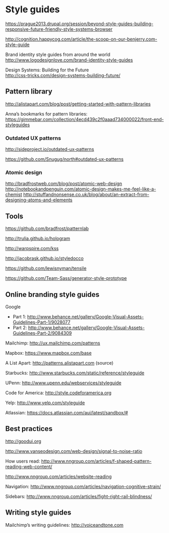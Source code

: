 # Style guides

https://prague2013.drupal.org/session/beyond-style-guides-building-responsive-future-friendly-style-systems-browser

http://cognition.happycog.com/article/the-scoop-on-our-benjerry.com-style-guide

Brand identity style guides from around the world  
http://www.logodesignlove.com/brand-identity-style-guides

Design Systems: Building for the Future  
http://css-tricks.com/design-systems-building-future/


## Pattern library

http://alistapart.com/blog/post/getting-started-with-pattern-libraries

Anna’s bookmarks for pattern libraries: https://gimmebar.com/collection/4ecd439c2f0aaad734000022/front-end-styleguides

### Outdated UX patterns

http://sideproject.io/outdated-ux-patterns

https://github.com/Snugug/north#outdated-ux-patterns

### Atomic design

http://bradfrostweb.com/blog/post/atomic-web-design
http://notebookandpenguin.com/atomic-design-makes-me-feel-like-a-chemist
http://stuffandnonsense.co.uk/blog/about/an-extract-from-designing-atoms-and-elements

## Tools

https://github.com/bradfrost/patternlab

http://trulia.github.io/hologram

http://warpspire.com/kss

http://jacobrask.github.io/styledocco


https://github.com/lewisnyman/tensile

https://github.com/Team-Sass/generator-style-prototype

## Online branding style guides

Google
* Part 1: http://www.behance.net/gallery/Google-Visual-Assets-Guidelines-Part-1/9028077
* Part 2: http://www.behance.net/gallery/Google-Visual-Assets-Guidelines-Part-2/9084309

Mailchimp: http://ux.mailchimp.com/patterns

Mapbox: https://www.mapbox.com/base

A List Apart: http://patterns.alistapart.com (source)

Starbucks: http://www.starbucks.com/static/reference/styleguide

UPenn: http://www.upenn.edu/webservices/styleguide

Code for America: http://style.codeforamerica.org

Yelp: http://www.yelp.com/styleguide

Atlassian: https://docs.atlassian.com/aui/latest/sandbox/#



## Best practices

http://goodui.org

http://www.vanseodesign.com/web-design/signal-to-noise-ratio

How users read: http://www.nngroup.com/articles/f-shaped-pattern-reading-web-content/

http://www.nngroup.com/articles/website-reading

Navigation: http://www.nngroup.com/articles/navigation-cognitive-strain/

Sidebars: http://www.nngroup.com/articles/fight-right-rail-blindness/


## Writing style guides

Mailchimp’s writing guidelines: http://voiceandtone.com 
